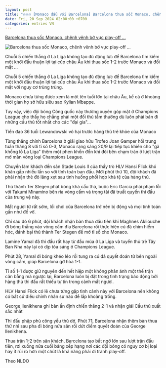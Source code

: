```yaml
---
layout: post
title: "🔥🔥🔥 [Monaco đấu với Barcelona] Barcelona thua sốc Monaco, chênh vênh bờ vực play-off ..."
date: Fri, 20 Sep 2024 02:00:00 +0700
categories: entries VN
---
```

[Barcelona thua sốc Monaco, chênh vênh bờ vực play-off ...](https://baoquangngai.vn/the-thao/202409/barcelona-thua-soc-monaco-chenh-venh-bo-vuc-play-off-champions-league-97c3dd1/)

![Barcelona thua sốc Monaco, chênh vênh bờ vực play-off ...](https://baoquangngai.vn/file/8a10a0d36ccebc89016ce0c6fa3e1b83/092024/2_20240920140638.jpg?width=800&height=-&type=resize)

Chuỗi 5 chiến thắng ở La Liga không tạo đủ động lực để Barcelona tìm kiếm một khởi đầu thuận lợi tại cúp châu Âu khi thua sốc 1-2 trước Monaco và đối mặt ...

Chuỗi 5 chiến thắng ở La Liga không tạo đủ động lực để Barcelona tìm kiếm một khởi đầu thuận lợi tại cúp châu Âu khi thua sốc 1-2 trước Monaco và đối mặt với nguy cơ trùng trùng.

Monaco chưa từng được xem là một tên tuổi lớn tại châu Âu, kể cả ở khoảng thời gian họ sở hữu siêu sao Kylian Mbappe.

Tuy vậy, việc đội bóng Công quốc này thường xuyên góp mặt ở Champions League cho thấy họ chẳng phải một đối thủ tầm thường dù luôn phải bán đi những cầu thủ tốt nhất cho các "đại gia"…

Tiền đạo 36 tuổi Lewandowski vô hại trước hàng thủ trẻ khỏe của Monaco

Từng thắng chính Barcelona ở giải giao hữu Trofeo Joan Gamper hồi trung tuần tháng 8 với tỉ số 0-3, Monaco rạng sáng 20/9 lại tiếp tục khiến cho "gã khổng lồ La Liga" thêm một phen khốn đốn khi đôi bên chạm trán ở lượt trận mở màn vòng loại Champions League.

Chuyến làm khách đến sân Stade Louis II của thầy trò HLV Hansi Flick khó khăn gấp nhiều lần so với tính toán ban đầu. Mới phút thứ 10, đội khách đã phải nhận thẻ đỏ lãng xẹt sau tình huống phối hợp khá tệ của hàng thủ.

Thủ thành Ter Stegen phát bóng khá cẩu thả, buộc Eric Garcia phải phạm lỗi với Takumi Minamino bên rìa vòng cấm và trọng tài đã truất quyền thi đấu của trung vệ này.

Mất người từ rất sớm, lối chơi của Barcelona trở nên bị động và mọi tính toán gần như đổ vỡ.

Chỉ sau đó 6 phút, đội khách nhận bàn thua đầu tiên khi Maghnes Akliouche đi bóng thẳng vào vòng cấm địa Barcelona rồi thực hiện cú đá chìm hiểm hóc, đánh bại thủ thành Ter Stegen để mở tỉ số cho Monaco.

Lamine Yamal đã thi đấu rất hay từ đầu mùa ở La Liga và tuyển thủ trẻ Tây Ban Nha này lại có dịp tỏa sáng ở Champions League.

Phút 28, Yamal đi bóng khéo léo rồi tung ra cú đá quyết đoán từ bên ngoài vòng cấm, giúp Barcelona gỡ hòa 1-1.

Tỉ số 1-1 được giữ nguyên đến hết hiệp một không phản ánh một thế trận cân bằng mà ngược lại, Barcelona luôn bị đặt trong tình trạng báo động bởi hàng thủ thi đấu rất thiếu tự tin trong cảnh mất người.

HLV Hansi Flick có lẽ chưa từng gặp tình cảnh này với Barcelona nên không có bất cứ điều chỉnh nhân sự nào để lấp khoảng trống.

George Ilenikhena ghi bàn ấn định chiến thắng 2-1 và nhận giải Cầu thủ xuất sắc nhất

Thi đấu phập phù công yếu thủ dở, Phút 71, Barcelona nhận thêm bàn thua thứ nhì sau pha đi bóng nửa sân rồi dứt điểm quyết đoán của George Ilenikhena.

Thua trận 1-2 trên sân khách, Barcelona tạo bất ngờ lớn sau lượt trận đầu tiên, rơi xuống nửa cuối bảng xếp hạng nơi các đội bóng có nguy cơ bị loại hay ít rủi ro hơn một chút là khả năng phải đi tranh play-off.

Theo NLĐO

